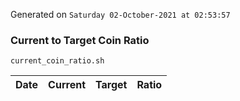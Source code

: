 Generated on `Saturday 02-October-2021 at 02:53:57`

### Current to Target Coin Ratio
`current_coin_ratio.sh`

Date|Current|Target|Ratio
---|---|---|---

